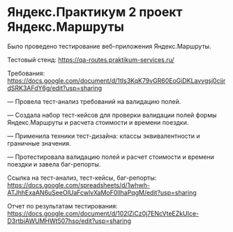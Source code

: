 # Яндекс.Практикум 2 проект Яндекс.Маршруты
Было проведено тестирование веб-приложения Яндекс.Маршруты.

Тестовый стенд: https://qa-routes.praktikum-services.ru/

Требования: https://docs.google.com/document/d/1tIs3KqK79vGR60EoGiDKLavvgsj0cjjrdSRK3AFdY6g/edit?usp=sharing

— Провела тест-анализ требований на валидацию полей.

— Создала набор тест-кейсов для проверки валидации полей формы Яндекс.Маршруты и расчета стоимости и времени поездки.

— Применила техники тест-дизайна: классы эквивалентности и граничные значения.

— Протестировала валидацию полей и расчет стоимости и времени поездки и завела баг-репорты.

Ссылка на тест-анализ, тест-кейсы, баг-репорты: https://docs.google.com/spreadsheets/d/1whwh-ATJhhExaAN6uSeeOlUaFcwlvXaMoF0llhaPqgM/edit?usp=sharing

Отчет по результатам тестирования: https://docs.google.com/document/d/102lZiCz0j7ENcVteEZkUIce-D3rtbiAWUMHWt507hso/edit?usp=sharing
